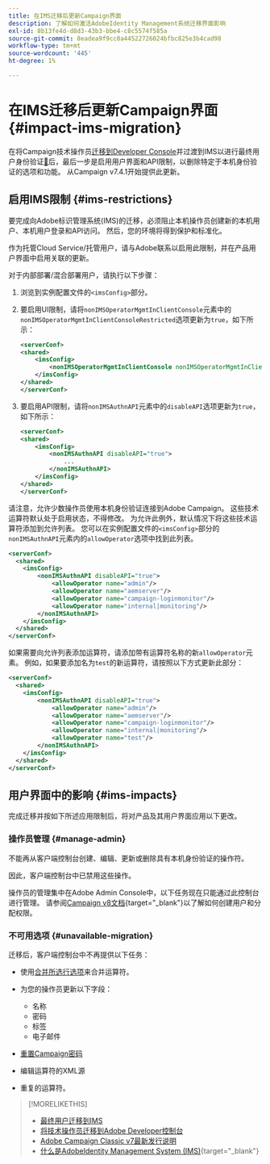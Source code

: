 ```yaml
---
title: 在IMS迁移后更新Campaign界面
description: 了解如何激活AdobeIdentity Management系统迁移界面影响
exl-id: 8b13fe4d-d8d3-43b3-bbe4-c8c5574f585a
source-git-commit: 8eadea9f9cc0a44522726024bfbc825e3b4cad98
workflow-type: tm+mt
source-wordcount: '445'
ht-degree: 1%

---
```


# 在IMS迁移后更新Campaign界面 {#impact-ims-migration}

在将Campaign技术操作员[迁移到Developer Console](ims-migration.md)并过渡到IMS以进行最终用户身份验证[&#128279;](migrate-users-to-ims.md)后，最后一步是启用用户界面和API限制，以删除特定于本机身份验证的选项和功能。 从Campaign v7.4.1开始提供此更新。

## 启用IMS限制 {#ims-restrictions}

要完成向Adobe标识管理系统(IMS)的迁移，必须阻止本机操作员创建新的本机用户、本机用户登录和API访问。 然后，您的环境将得到保护和标准化。

作为托管Cloud Service/托管用户，请与Adobe联系以启用此限制，并在产品用户界面中启用关联的更新。

对于内部部署/混合部署用户，请执行以下步骤：

1. 浏览到实例配置文件的`<imsConfig>`部分。
1. 要启用UI限制，请将`nonIMSOperatorMgmtInClientConsole`元素中的`nonIMSOperatorMgmtInClientConsoleRestricted`选项更新为`true`，如下所示：


   ```xml
   <serverConf>
   <shared>
       <imsConfig>
           <nonIMSOperatorMgmtInClientConsole nonIMSOperatorMgmtInClientConsoleRestricted="true"/>
       </imsConfig>
   </shared>
   </serverConf>
   ```

1. 要启用API限制，请将`nonIMSAuthnAPI`元素中的`disableAPI`选项更新为`true`，如下所示：

   ```xml
   <serverConf>
   <shared>
       <imsConfig>
           <nonIMSAuthnAPI disableAPI="true">
               ...
           </nonIMSAuthnAPI>
       </imsConfig>
   </shared>
   </serverConf>
   ```

请注意，允许少数操作员使用本机身份验证连接到Adobe Campaign。 这些技术运算符默认处于启用状态，不得修改。 为允许此例外，默认情况下将这些技术运算符添加到允许列表。 您可以在实例配置文件的`<imsConfig>`部分的`nonIMSAuthnAPI`元素内的`allowOperator`选项中找到此列表。

```xml
<serverConf>
  <shared>
    <imsConfig>
        <nonIMSAuthnAPI disableAPI="true">
            <allowOperator name="admin"/>
            <allowOperator name="aemserver"/>
            <allowOperator name="campaign-loginmonitor"/>
            <allowOperator name="internal|monitoring"/>
        </nonIMSAuthnAPI>
    </imsConfig>
  </shared>
</serverConf>
```

如果需要向允许列表添加运算符，请添加带有运算符名称的新`allowOperator`元素。 例如，如果要添加名为`test`的新运算符，请按照以下方式更新此部分：

```xml
<serverConf>
  <shared>
    <imsConfig>
        <nonIMSAuthnAPI disableAPI="true">
            <allowOperator name="admin"/>
            <allowOperator name="aemserver"/>
            <allowOperator name="campaign-loginmonitor"/>
            <allowOperator name="internal|monitoring"/>
            <allowOperator name="test"/>
        </nonIMSAuthnAPI>
    </imsConfig>
  </shared>
</serverConf>
```

## 用户界面中的影响 {#ims-impacts}

完成迁移并按如下所述应用限制后，将对产品及其用户界面应用以下更改。

### 操作员管理 {#manage-admin}

不能再从客户端控制台创建、编辑、更新或删除具有本机身份验证的操作符。

因此，客户端控制台中已禁用这些操作。

操作员的管理集中在Adobe Admin Console中，以下任务现在只能通过此控制台进行管理。 请参阅[Campaign v8文档](https://experienceleague.adobe.com/en/docs/campaign/campaign-v8/admin/permissions/manage-permissions){target="_blank"}以了解如何创建用户和分配权限。

### 不可用选项 {#unavailable-migration}

迁移后，客户端控制台中不再提供以下任务：

* 使用[合并所选行选项](../../platform/using/updating-data.md#merge-data)来合并运算符。

* 为您的操作员更新以下字段：
   * 名称
   * 密码
   * 标签
   * 电子邮件

* [重置Campaign密码](../../production/using/lost-password.md)

* 编辑运算符的XML源

* 重复的运算符。


>[!MORELIKETHIS]
>
>* [最终用户迁移到IMS](migrate-users-to-ims.md)
>* [将技术操作员迁移到Adobe Developer控制台](ims-migration.md)
>* [Adobe Campaign Classic v7最新发行说明](../../rn/using/latest-release.md)
>* [什么是AdobeIdentity Management System (IMS)](https://helpx.adobe.com/cn/enterprise/using/identity.html){target="_blank"}
